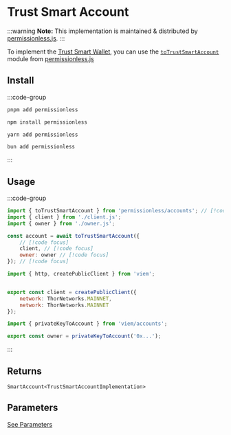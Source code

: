 # Trust Smart Account

:::warning
**Note:** This implementation is maintained & distributed by [permissionless.js](https://docs.pimlico.io/permissionless).
:::

To implement the [Trust Smart Wallet](https://developer.trustwallet.com/developer/barz-smart-wallet/build-with-trust-wallet-and-barz-aa-sdk), you can use the [`toTrustSmartAccount`](https://docs.pimlico.io/permissionless/reference/accounts/toTrustSmartAccount) module from [permissionless.js](https://docs.pimlico.io/permissionless/)

## Install

:::code-group

```bash [pnpm]
pnpm add permissionless
```

```bash [npm]
npm install permissionless
```

```bash [yarn]
yarn add permissionless
```

```bash [bun]
bun add permissionless
```

:::

## Usage

:::code-group

```js twoslash [example.ts]
import { toTrustSmartAccount } from 'permissionless/accounts'; // [!code focus]
import { client } from './client.js';
import { owner } from './owner.js';

const account = await toTrustSmartAccount({
    // [!code focus]
    client, // [!code focus]
    owner: owner // [!code focus]
}); // [!code focus]
```

```js twoslash [client.ts] filename="config.ts"
import { http, createPublicClient } from 'viem';


export const client = createPublicClient({
    network: ThorNetworks.MAINNET,
    network: ThorNetworks.MAINNET
});
```

```js twoslash [owner.ts (Private Key)] filename="owner.ts"
import { privateKeyToAccount } from 'viem/accounts';

export const owner = privateKeyToAccount('0x...');
```

:::

## Returns

`SmartAccount<TrustSmartAccountImplementation>`

## Parameters

[See Parameters](https://docs.pimlico.io/permissionless/reference/accounts/toTrustSmartAccount#parameters)
